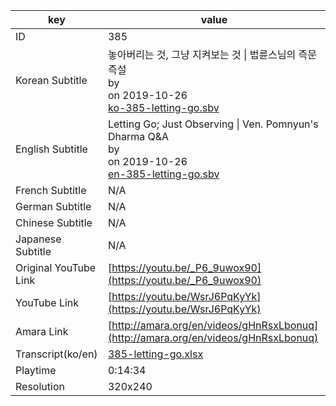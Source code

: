 |  key  |  value  |
|-------|---------|
| ID            | 385 |
| Korean Subtitle | 놓아버리는 것, 그냥 지켜보는 것 \| 법륜스님의 즉문즉설<br>by <br>on 2019-10-26<br>[ko-385-letting-go.sbv](https://github.com/jungtosociety/dharma-qna/raw/master/sub/385/ko-385-letting-go.sbv)<br>|
| English Subtitle | Letting Go; Just Observing \| Ven. Pomnyun's Dharma Q&A<br>by <br>on 2019-10-26<br>[en-385-letting-go.sbv](https://github.com/jungtosociety/dharma-qna/raw/master/sub/385/en-385-letting-go.sbv)<br>|
| French Subtitle | N/A |
| German Subtitle | N/A |
| Chinese Subtitle | N/A |
| Japanese Subtitle | N/A |
| Original YouTube Link  | [https://youtu.be/_P6_9uwox90](https://youtu.be/_P6_9uwox90) |
| YouTube Link  | [https://youtu.be/WsrJ6PqKyYk](https://youtu.be/WsrJ6PqKyYk) |
| Amara Link    | [http://amara.org/en/videos/gHnRsxLbonuq](http://amara.org/en/videos/gHnRsxLbonuq) |
| Transcript(ko/en) | [385-letting-go.xlsx](https://github.com/jungtosociety/dharma-qna/raw/master/sub/385/385-letting-go.xlsx) |
| Playtime | 0:14:34 |
| Resolution | 320x240|
